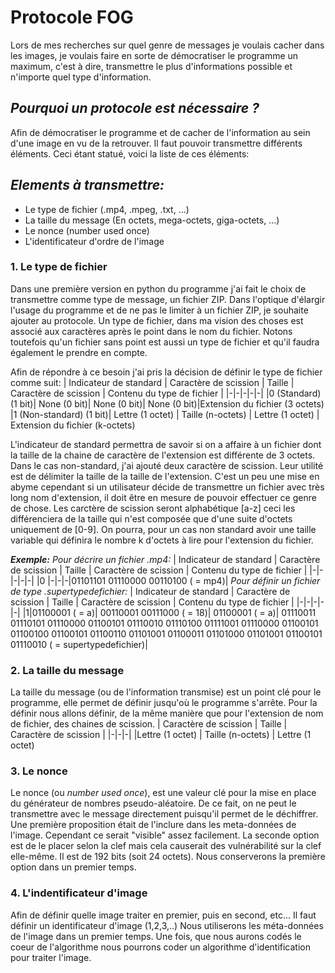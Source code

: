 # Protocole FOG
Lors de mes recherches sur quel genre de messages je voulais cacher dans les images, je voulais faire en sorte de démocratiser le programme un maximum, c'est à dire, transmettre le plus d'informations possible et n'importe quel type d'information. 

## _Pourquoi un protocole est nécessaire ?_
Afin de démocratiser le programme et de cacher de l'information au sein d'une image en vu de la retrouver. Il faut pouvoir transmettre différents éléments. Ceci étant statué, voici la liste de ces éléments:

## _Elements à transmettre:_
- Le type de fichier (.mp4, .mpeg, .txt, ...)
- La taille du message (En octets, mega-octets, giga-octets,  ...)
- Le nonce (number used once)
- L'identificateur d'ordre de l'image

### 1. Le type de fichier
Dans une première version en python du programme j'ai fait le choix de transmettre comme type de message, un fichier ZIP. Dans l'optique d'élargir l'usage du programme et de ne pas le limiter à un fichier ZIP, je souhaite ajouter au protocole. Un type de fichier, dans ma vision des choses est associé aux caractères après le point dans le nom du fichier. Notons toutefois qu'un fichier sans point est aussi un type de fichier et qu'il faudra également le prendre en compte.

Afin de répondre à ce besoin j'ai pris la décision de définir le type de fichier comme suit:
| Indicateur de standard | Caractère de scission | Taille | Caractère de scission | Contenu du type de fichier | 
|-|-|-|-|-|
|0 (Standard) (1 bit)| None (0 bit)| None (0 bit)| None (0 bit)|Extension du fichier (3 octets) 
|1 (Non-standard) (1 bit)| Lettre (1 octet) | Taille (n-octets) | Lettre (1 octet) | Extension du fichier (k-octets)

L'indicateur de standard permettra de savoir si on a affaire à un fichier dont la taille de la chaine de caractère de l'extension est différente de 3 octets. Dans le cas non-standard, j'ai ajouté deux caractère de scission. Leur utilité est de délimiter la taille de la taille de l'extension. C'est un peu une mise en abyme cependant si un utilisateur décide de transmettre un fichier avec très long nom d'extension, il doit être en mesure de pouvoir effectuer ce genre de chose. Les carctère de scission seront alphabétique [a-z] ceci les différenciera de la taille qui n'est composée que d'une suite d'octets uniquement de [0-9]. On pourra, pour un cas non standard avoir une taille variable qui définira le nombre k d'octets à lire pour l'extension du fichier.

**_Exemple:_**
_Pour décrire un fichier .mp4:_
| Indicateur de standard | Caractère de scission | Taille | Caractère de scission | Contenu du type de fichier | 
|-|-|-|-|-|
|0 |-|-|-|01101101 01110000 00110100 ( = mp4)|
_Pour définir un fichier de type .supertypedefichier:_
| Indicateur de standard | Caractère de scission | Taille | Caractère de scission | Contenu du type de fichier | 
|-|-|-|-|-|
|1|01100001 ( = a)| 00110001 00111000 ( = 18)| 01100001 ( = a)| 01110011 01110101 01110000 01100101 01110010 01110100 01111001 01110000 01100101 01100100 01100101 01100110 01101001 01100011 01101000 01101001 01100101 01110010 ( = supertypedefichier)|

### 2. La taille du message
La taille du message (ou de l'information transmise) est un point clé pour le programme, elle permet de définir jusqu'où le programme s'arrête. Pour la définir nous allons définir, de la même manière que pour l'extension de nom de fichier, des chaines de scission.
| Caractère de scission | Taille | Caractère de scission | 
|-|-|-|
|Lettre (1 octet) | Taille (n-octets) | Lettre (1 octet) 

### 3. Le nonce
Le nonce (ou _number used once_), est une valeur clé pour la mise en place du générateur de nombres pseudo-aléatoire. De ce fait, on ne peut le transmettre avec le message directement puisqu'il permet de le déchiffrer. Une première proposition était de l'inclure dans les meta-données de l'image. Cependant ce serait "visible" assez facilement. La seconde option est de le placer selon la clef mais cela causerait des vulnérabilité sur la clef elle-même. Il est de 192 bits (soit 24 octets). Nous conserverons la première option dans un premier temps.

### 4. L'indentificateur d'image
Afin de définir quelle image traiter en premier, puis en second, etc... Il faut définir un identificateur d'image (1,2,3,..)
Nous utiliserons les méta-données de l'image dans un premier temps. Une fois, que nous aurons codés le coeur de l'algorithme nous pourrons coder un algorithme d'identification pour traiter l'image.

